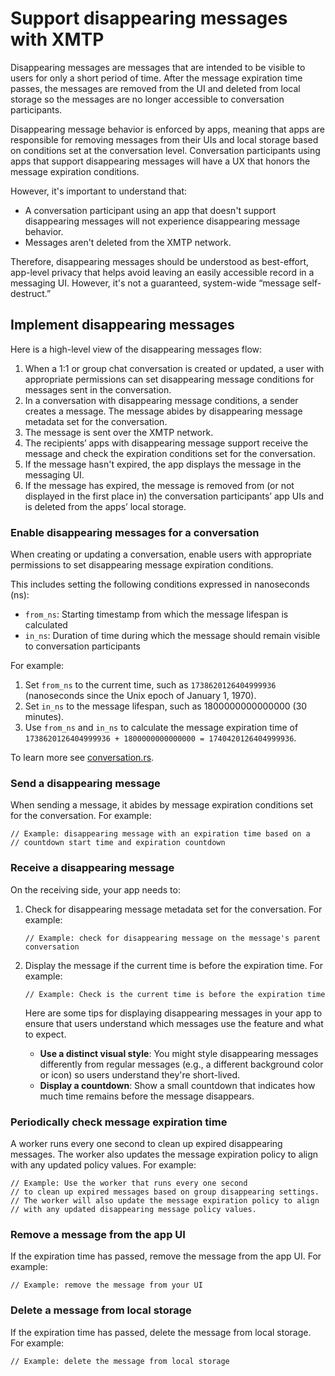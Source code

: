 # Support disappearing messages with XMTP

Disappearing messages are messages that are intended to be visible to users for only a short period of time. After the message expiration time passes, the messages are removed from the UI and deleted from local storage so the messages are no longer accessible to conversation participants.

Disappearing message behavior is enforced by apps, meaning that apps are responsible for removing messages from their UIs and local storage based on conditions set at the conversation level. Conversation participants using apps that support disappearing messages will have a UX that honors the message expiration conditions. 

However, it's important to understand that:

- A conversation participant using an app that doesn't support disappearing messages will not experience disappearing message behavior.
- Messages aren't deleted from the XMTP network.

Therefore, disappearing messages should be understood as best-effort, app-level privacy that helps avoid leaving an easily accessible record in a messaging UI. However, it's not a guaranteed, system-wide “message self-destruct.”

## Implement disappearing messages

Here is a high-level view of the disappearing messages flow:

1. When a 1:1 or group chat conversation is created or updated, a user with appropriate permissions can set disappearing message conditions for messages sent in the conversation.
2. In a conversation with disappearing message conditions, a sender creates a message. The message abides by disappearing message metadata set for the conversation.
3. The message is sent over the XMTP network.
4. The recipients’ apps with disappearing message support receive the message and check the expiration conditions set for the conversation.
5. If the message hasn't expired, the app displays the message in the messaging UI.
6. If the message has expired, the message is removed from (or not displayed in the first place in) the conversation participants’ app UIs and is deleted from the apps’ local storage.

### Enable disappearing messages for a conversation

When creating or updating a conversation, enable users with appropriate permissions to set disappearing message expiration conditions.

This includes setting the following conditions expressed in nanoseconds (ns):

- `from_ns`: Starting timestamp from which the message lifespan is calculated
- `in_ns`: Duration of time during which the message should remain visible to conversation participants

For example:

1. Set `from_ns` to the current time, such as `1738620126404999936` (nanoseconds since the Unix epoch of January 1, 1970).
2. Set `in_ns` to the message lifespan, such as 1800000000000000 (30 minutes).
3. Use `from_ns` and `in_ns` to calculate the message expiration time of `1738620126404999936 + 1800000000000000 = 1740420126404999936`.

To learn more see [conversation.rs](https://github.com/xmtp/libxmtp/blob/main/bindings_node/src/conversation.rs#L49).

### Send a disappearing message

When sending a message, it abides by message expiration conditions set for the conversation. For example:

```text
// Example: disappearing message with an expiration time based on a 
// countdown start time and expiration countdown
```

### Receive a disappearing message

On the receiving side, your app needs to:

1. Check for disappearing message metadata set for the conversation. For example:
    
    ```text
    // Example: check for disappearing message on the message's parent conversation
    ```
    
2. Display the message if the current time is before the expiration time. For example:
    
    ```text
    // Example: Check is the current time is before the expiration time
    ```
    
    Here are some tips for displaying disappearing messages in your app to ensure that users understand which messages use the feature and what to expect.
    
    - **Use a distinct visual style**: You might style disappearing messages differently from regular messages (e.g., a different background color or icon) so users understand they're short-lived.
    - **Display a countdown**: Show a small countdown that indicates how much time remains before the message disappears.

### Periodically check message expiration time

A worker runs every one second to clean up expired disappearing messages. The worker also updates the message expiration policy to align with any updated policy values. For example:

```text
// Example: Use the worker that runs every one second
// to clean up expired messages based on group disappearing settings. 
// The worker will also update the message expiration policy to align 
// with any updated disappearing message policy values.
```

### Remove a message from the app UI

If the expiration time has passed, remove the message from the app UI. For example:

```text
// Example: remove the message from your UI
```

### Delete a message from local storage

If the expiration time has passed, delete the message from local storage. For example:

```text
// Example: delete the message from local storage
```
